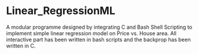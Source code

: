 # Linear_RegressionML
A modular programme designed by integrating C and Bash Shell Scripting to implement simple linear regression model on Price vs. House area. All interactive part has been written in bash scripts and the backprop has been written in C.

